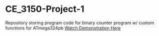 # CE_3150-Project-1
Repository storing program code for binary counter program w/ custom functions for ATmega324pb
[Watch Demonstration Here](https://youtu.be/aXnhJTbIZWs)

